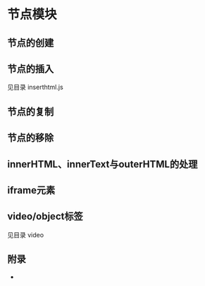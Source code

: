 # 节点模块

## 节点的创建

## 节点的插入

见目录 inserthtml.js

## 节点的复制

## 节点的移除

## innerHTML、innerText与outerHTML的处理

## iframe元素

## video/object标签

见目录 video

## 附录

- ​
